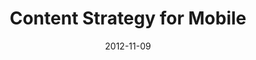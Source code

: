 ---
title: "Content Strategy for Mobile"
episode: 4
transcript: false
date: 2012-11-09
guid: 9ce3b860-cf92-4e5f-b0e8-837cf2f15f38
filename: insert-content-here-04.mp3
filesize: 17422420
description: "Karen McGrane on the rise of the mobile web, reusable content, and her new book: Content Strategy for Mobile."
duration: 1857
guests: 
  - name: Karen McGrane
    company: Bond Art + Science
    home: http://karenmcgrane.com
    twitter: karenmcgrane
links: 
  - title: "Content Strategy for Mobile"
    url: https://abookapart.com/products/content-strategy-for-mobile
  - title: "Making the Most of Mobile"
    url: https://www.slideshare.net/duoconsulting/making-the-most-of-mobile
  - title: "Uncle Sam Wants You to Optimize Your Content for Mobile"
    url: https://alistapart.com/article/uncle-sam-wants-you-to-optimize-your-content-for-mobile/
---